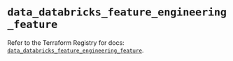 # `data_databricks_feature_engineering_feature`

Refer to the Terraform Registry for docs: [`data_databricks_feature_engineering_feature`](https://registry.terraform.io/providers/databricks/databricks/1.96.0/docs/data-sources/feature_engineering_feature).
